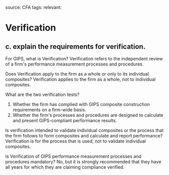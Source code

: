 source: CFA
tags: 
relevant: 

# Verification

## c. explain the requirements for verification.

For GIPS, what is Verification?
Verification refers to the independent review of a firm's performance measurement processes and procedures.

Does Verification apply to the firm as a whole or only to its individual composites?
Verification applies to the firm as a whole, not to individual composites.

What are the two verification tests?
1. Whether the firm has complied with GIPS composite construction requirements on a firm-wide basis.
2. Whether the firm's processes and procedures are designed to calculate and present GIPS-compliant performance results.

Is verification intended to validate individual composites or the process that the firm follows to form composites and calculate and report performance?
Verification is for the process that is used, not to validate individual composites.

Is Verification of GIPS performance measurement processes and procedures mandatory?
No, but it is strongly recommended that they have all years for which they are claiming compliance verified.

